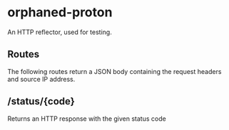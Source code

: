# orphaned-proton
An HTTP reflector, used for testing.

## Routes

The following routes return a JSON body containing the request headers and source IP address.

## /status/{code}

Returns an HTTP response with the given status code